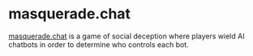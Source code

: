 # masquerade.chat

[masquerade.chat](https://masquerade.chat) is a game of social deception where players wield AI chatbots in order to determine who controls each bot.
